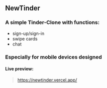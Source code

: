 ## NewTinder

### A simple Tinder-Clone with functions:
- sign-up/sign-in
- swipe cards
- chat

### Especially for mobile devices designed

#### Live preview:
> https://newtinder.vercel.app/
